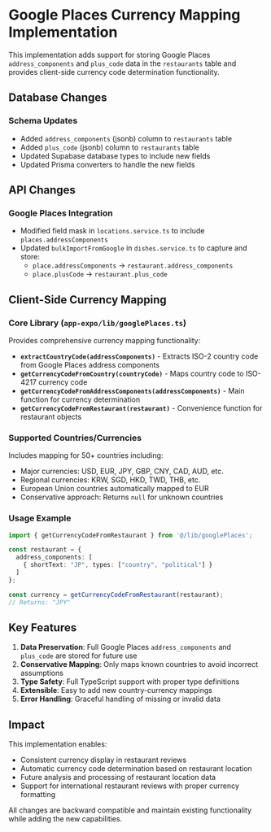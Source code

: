 # Google Places Currency Mapping Implementation

This implementation adds support for storing Google Places `address_components` and `plus_code` data in the `restaurants` table and provides client-side currency code determination functionality.

## Database Changes

### Schema Updates
- Added `address_components` (jsonb) column to `restaurants` table
- Added `plus_code` (jsonb) column to `restaurants` table
- Updated Supabase database types to include new fields
- Updated Prisma converters to handle the new fields

## API Changes

### Google Places Integration
- Modified field mask in `locations.service.ts` to include `places.addressComponents`
- Updated `bulkImportFromGoogle` in `dishes.service.ts` to capture and store:
  - `place.addressComponents` → `restaurant.address_components`
  - `place.plusCode` → `restaurant.plus_code`

## Client-Side Currency Mapping

### Core Library (`app-expo/lib/googlePlaces.ts`)
Provides comprehensive currency mapping functionality:

- **`extractCountryCode(addressComponents)`** - Extracts ISO-2 country code from Google Places address components
- **`getCurrencyCodeFromCountry(countryCode)`** - Maps country code to ISO-4217 currency code  
- **`getCurrencyCodeFromAddressComponents(addressComponents)`** - Main function for currency determination
- **`getCurrencyCodeFromRestaurant(restaurant)`** - Convenience function for restaurant objects

### Supported Countries/Currencies
Includes mapping for 50+ countries including:
- Major currencies: USD, EUR, JPY, GBP, CNY, CAD, AUD, etc.
- Regional currencies: KRW, SGD, HKD, TWD, THB, etc.
- European Union countries automatically mapped to EUR
- Conservative approach: Returns `null` for unknown countries

### Usage Example
```typescript
import { getCurrencyCodeFromRestaurant } from '@/lib/googlePlaces';

const restaurant = {
  address_components: [
    { shortText: "JP", types: ["country", "political"] }
  ]
};

const currency = getCurrencyCodeFromRestaurant(restaurant);
// Returns: "JPY"
```

## Key Features

1. **Data Preservation**: Full Google Places `address_components` and `plus_code` are stored for future use
2. **Conservative Mapping**: Only maps known countries to avoid incorrect assumptions
3. **Type Safety**: Full TypeScript support with proper type definitions
4. **Extensible**: Easy to add new country-currency mappings
5. **Error Handling**: Graceful handling of missing or invalid data

## Impact

This implementation enables:
- Consistent currency display in restaurant reviews
- Automatic currency code determination based on restaurant location
- Future analysis and processing of restaurant location data
- Support for international restaurant reviews with proper currency formatting

All changes are backward compatible and maintain existing functionality while adding the new capabilities.
